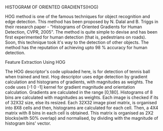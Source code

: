 HISTOGRAM OF ORIENTED GRADIENTS(HOG)

HOG method is one of the famous techniques for object recognition and edge detection. 
This method has been proposed by N. Dalal and B. Triggs in their research paper - "Histograms of Oriented Gradients for Human Detection, CVPR, 2005". 
The method is quite simple to devise and has been first experimented for human detection (that is, pedestrians on roads).
Soon, this technique took it's way to the detection of other objects. 
The method has the reputation of achieving upto 98 % accuracy for human detection.

Feature Extraction Using HOG

The HOG descriptor's code uploaded here, is for detection of tennis ball when trained and test. 
Hog descriptor uses edge detection by gradient calculation and histograms of gradients, with magnitudes as weights. 
The code uses [-1 0 -1] kernel for gradient magnitude and orientation calculation. Gradients are calculated in the range [0,180]. 
Histograms of 8 bins are calculated with magnitudes as weights.
Each image is checked if its of 32X32 size, else its resized. Each 32X32 image pixel matrix, is organised into 8X8 cells and then, histograms are calculated for each cell. 
Then, a 4X4 matrix with 8 bins in each cell is obtained. This matrix is organised as 2X2 blocks(with 50% overlap) and normalised, by dividing with the magnitude of histogram bins' vector.
